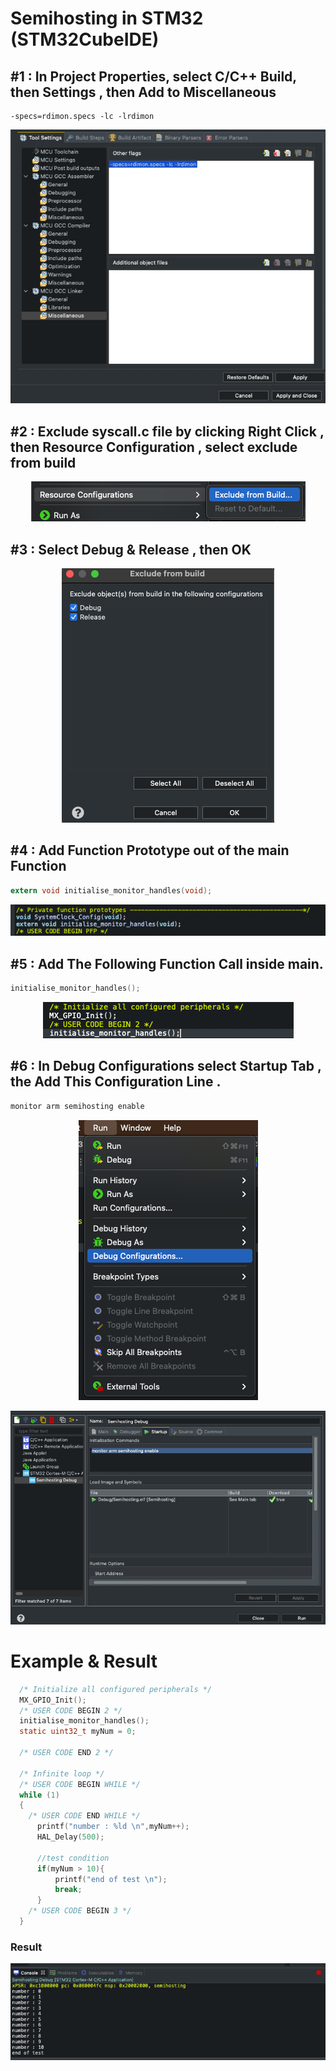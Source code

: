 # Semihosting in STM32 (STM32CubeIDE)


## #1 : In Project Properties, select C/C++ Build, then Settings , then Add to Miscellaneous 
```
-specs=rdimon.specs -lc -lrdimon
```
<p align="center">
<img src="samples/1.png" />
</p>


## #2 : Exclude syscall.c file by clicking  Right Click , then  Resource Configuration , select exclude from build  

<p align="center">
<img src="samples/3.png" />
</p>

## #3 : Select Debug & Release  , then OK


<p align="center">
<img src="samples/4.png"  />
</p>

## #4 : Add Function Prototype out of the main Function 

```c
extern void initialise_monitor_handles(void);
```

<p align="center">
<img src="samples/5.png"  />
</p>


## #5 : Add The Following Function Call inside main. 

```c
initialise_monitor_handles();
```

<p align="center">
<img src="samples/6.png"  />
</p>

## #6 : In Debug Configurations select Startup Tab , the Add This Configuration Line .

```c
monitor arm semihosting enable
```

<p align="center">
<img src="samples/7.png"  />
</p>

<p align="center">
<img src="samples/8.png"  />
</p>

# Example & Result
```c
  /* Initialize all configured peripherals */
  MX_GPIO_Init();
  /* USER CODE BEGIN 2 */
  initialise_monitor_handles();
  static uint32_t myNum = 0;

  /* USER CODE END 2 */

  /* Infinite loop */
  /* USER CODE BEGIN WHILE */
  while (1)
  {
    /* USER CODE END WHILE */
      printf("number : %ld \n",myNum++);
      HAL_Delay(500);

      //test condition
      if(myNum > 10){
          printf("end of test \n");
          break;
      }
    /* USER CODE BEGIN 3 */
  }
```
### Result 

<p align="center">
<img src="samples/9.png"  />
</p>
